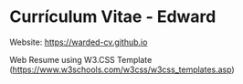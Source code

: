 # Currículum Vitae - Edward
Website: https://warded-cv.github.io

Web Resume using W3.CSS Template (https://www.w3schools.com/w3css/w3css_templates.asp)
